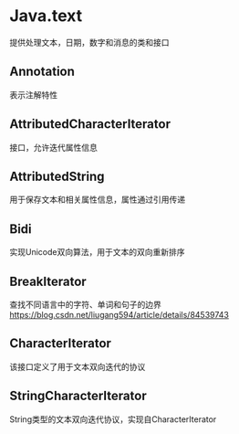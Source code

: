 # Java.text
提供处理文本，日期，数字和消息的类和接口

## Annotation
表示注解特性

## AttributedCharacterIterator
接口，允许迭代属性信息

## AttributedString
用于保存文本和相关属性信息，属性通过引用传递

## Bidi
实现Unicode双向算法，用于文本的双向重新排序

## BreakIterator
查找不同语言中的字符、单词和句子的边界
https://blog.csdn.net/liugang594/article/details/84539743

## CharacterIterator
该接口定义了用于文本双向迭代的协议

## StringCharacterIterator
String类型的文本双向迭代协议，实现自CharacterIterator

